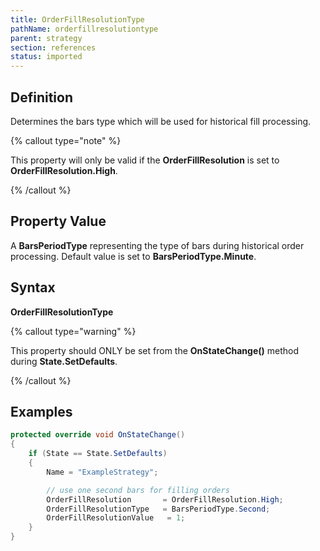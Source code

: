 ```yaml
---
title: OrderFillResolutionType
pathName: orderfillresolutiontype
parent: strategy
section: references
status: imported
---
```


## Definition

Determines the bars type which will be used for historical fill processing.

{% callout type="note" %}

This property will only be valid if the **OrderFillResolution** is set to **OrderFillResolution.High**.

{% /callout %}

## Property Value

A **BarsPeriodType** representing the type of bars during historical order processing. Default value is set to **BarsPeriodType.Minute**.

## Syntax

**OrderFillResolutionType**

{% callout type="warning" %}

This property should ONLY be set from the **OnStateChange()** method during **State.SetDefaults**.

{% /callout %}

## Examples

```csharp
protected override void OnStateChange()
{
    if (State == State.SetDefaults)
    {                
        Name = "ExampleStrategy";

        // use one second bars for filling orders
        OrderFillResolution       = OrderFillResolution.High;                 
        OrderFillResolutionType   = BarsPeriodType.Second;
        OrderFillResolutionValue   = 1; 
    }
}
```
